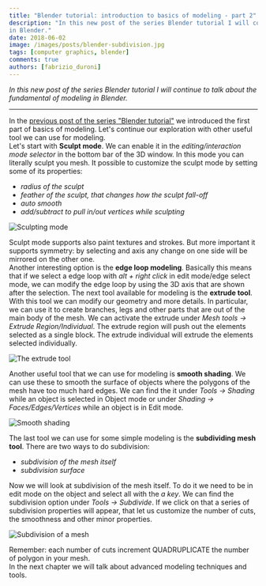 ```yaml
---
title: "Blender tutorial: introduction to basics of modeling - part 2"
description: "In this new post of the series Blender tutorial I will continue to talk about the fundamental of modeling
in Blender."
date: 2018-06-02
image: /images/posts/blender-subdivision.jpg
tags: [computer graphics, blender]
comments: true
authors: [fabrizio_duroni]
---
```


*In this new post of the series Blender tutorial I will continue to talk about the fundamental of modeling in Blender.*

---

In the [previous post of the series "Blender tutorial"](/2018/04/03/blender-tutorial-3-modeling-basics-part-1/) we
introduced the first part of basics of modeling. Let's continue our exploration with other useful tool we can use for
modeling.  
Let's start with **Sculpt mode**. We can enable it in the *editing/interaction mode selector* in the bottom bar of the
3D window. In this mode you can literally sculpt you mesh. It possible to customize the sculpt mode by setting some of
its properties:

* *radius of the sculpt*
* *feather of the sculpt, that changes how the sculpt fall-off*
* *auto smooth*
* *add/subtract to pull in/out vertices while sculpting*

![Sculpting mode](../images/posts/blender-sculpting.jpg)

Sculpt mode supports also paint textures and strokes. But more important it supports symmetry: by selecting and axis any
change on one side will be mirrored on the other one.  
Another interesting option is the **edge loop modeling**. Basically this means that if we select a edge loop with *alt +
right click* in edit mode/edge select mode, we can modify the edge loop by using the 3D axis that are shown after the
selection. The next tool available for modeling is the **extrude tool**. With this tool we can modify our geometry and
more details. In particular, we can use it to create branches, legs and other parts that are out of the main body of the
mesh. We can activate the extrude under *Mesh tools -> Extrude Region/Individual*. The extrude region will push out the
elements selected as a single block. The extrude individual will extrude the elements selected individually.

![The extrude tool](../images/posts/blender-extrude.jpg)

Another useful tool that we can use for modeling is **smooth shading**. We can use these to smooth the surface of
objects where the polygons of the mesh have too much hard edges. We can find the it under *Tools -> Shading* while an
object is selected in Object mode or under *Shading -> Faces/Edges/Vertices* while an object is in Edit mode.

![Smooth shading](../images/posts/blender-smooth-shading.jpg)

The last tool we can use for some simple modeling is the **subdividing mesh tool**. There are two ways to do
subdivision:

* *subdivision of the mesh itself*
* *subdivision surface*

Now we will look at subdivision of the mesh itself. To do it we need to be in edit mode on the object and select all
with the *a key*. We can find the subdivision option under *Tools -> Subdivide*. If we click on that a series of
subdivision properties will appear, that let us customize the number of cuts, the smoothness and other minor properties.

![Subdivision of a mesh](../images/posts/blender-subdivision.jpg)

Remember: each number of cuts increment QUADRUPLICATE the number of polygon in your mesh.  
In the next chapter we will talk about advanced modeling techniques and tools.
